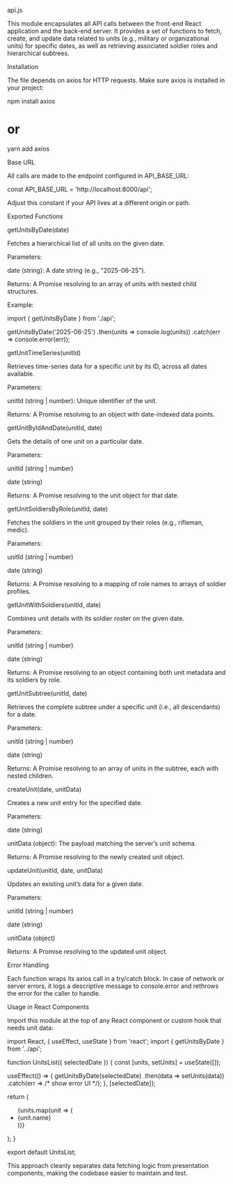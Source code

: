 api.js

This module encapsulates all API calls between the front-end React application and the back-end server. It provides a set of functions to fetch, create, and update data related to units (e.g., military or organizational units) for specific dates, as well as retrieving associated soldier roles and hierarchical subtrees.

Installation

The file depends on axios for HTTP requests. Make sure axios is installed in your project:

npm install axios
# or
yarn add axios

Base URL

All calls are made to the endpoint configured in API_BASE_URL:

const API_BASE_URL = 'http://localhost:8000/api';

Adjust this constant if your API lives at a different origin or path.

Exported Functions

getUnitsByDate(date)

Fetches a hierarchical list of all units on the given date.

Parameters:

date (string): A date string (e.g., "2025-06-25").

Returns: A Promise resolving to an array of units with nested child structures.

Example:

import { getUnitsByDate } from './api';

getUnitsByDate('2025-06-25')
  .then(units => console.log(units))
  .catch(err => console.error(err));

getUnitTimeSeries(unitId)

Retrieves time-series data for a specific unit by its ID, across all dates available.

Parameters:

unitId (string | number): Unique identifier of the unit.

Returns: A Promise resolving to an object with date-indexed data points.

getUnitByIdAndDate(unitId, date)

Gets the details of one unit on a particular date.

Parameters:

unitId (string | number)

date (string)

Returns: A Promise resolving to the unit object for that date.

getUnitSoldiersByRole(unitId, date)

Fetches the soldiers in the unit grouped by their roles (e.g., rifleman, medic).

Parameters:

unitId (string | number)

date (string)

Returns: A Promise resolving to a mapping of role names to arrays of soldier profiles.

getUnitWithSoldiers(unitId, date)

Combines unit details with its soldier roster on the given date.

Parameters:

unitId (string | number)

date (string)

Returns: A Promise resolving to an object containing both unit metadata and its soldiers by role.

getUnitSubtree(unitId, date)

Retrieves the complete subtree under a specific unit (i.e., all descendants) for a date.

Parameters:

unitId (string | number)

date (string)

Returns: A Promise resolving to an array of units in the subtree, each with nested children.

createUnit(date, unitData)

Creates a new unit entry for the specified date.

Parameters:

date (string)

unitData (object): The payload matching the server’s unit schema.

Returns: A Promise resolving to the newly created unit object.

updateUnit(unitId, date, unitData)

Updates an existing unit’s data for a given date.

Parameters:

unitId (string | number)

date (string)

unitData (object)

Returns: A Promise resolving to the updated unit object.

Error Handling

Each function wraps its axios call in a try/catch block. In case of network or server errors, it logs a descriptive message to console.error and rethrows the error for the caller to handle.

Usage in React Components

Import this module at the top of any React component or custom hook that needs unit data:

import React, { useEffect, useState } from 'react';
import { getUnitsByDate } from '../api';

function UnitsList({ selectedDate }) {
  const [units, setUnits] = useState([]);

  useEffect(() => {
    getUnitsByDate(selectedDate)
      .then(data => setUnits(data))
      .catch(err => /* show error UI */);
  }, [selectedDate]);

  return (
    <ul>
      {units.map(unit => (
        <li key={unit.id}>{unit.name}</li>
      ))}
    </ul>
  );
}

export default UnitsList;

This approach cleanly separates data fetching logic from presentation components, making the codebase easier to maintain and test.

